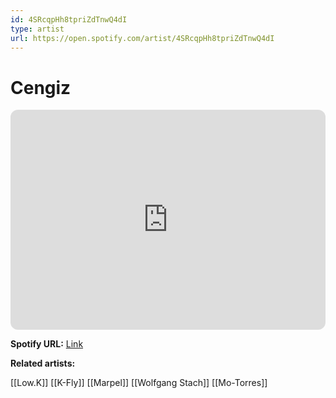 ```yaml
---
id: 4SRcqpHh8tpriZdTnwQ4dI
type: artist
url: https://open.spotify.com/artist/4SRcqpHh8tpriZdTnwQ4dI
---
```

# Cengiz

<iframe style="border-radius:12px" src="https://open.spotify.com/embed/artist/4SRcqpHh8tpriZdTnwQ4dI" width="100%" height="352" frameBorder="0" allowfullscreen="" allow="autoplay; clipboard-write; encrypted-media; fullscreen; picture-in-picture" loading="lazy"></iframe>

**Spotify URL:** [Link](https://open.spotify.com/artist/4SRcqpHh8tpriZdTnwQ4dI)

**Related artists:**

[[Low.K]]
[[K-Fly]]
[[Marpel]]
[[Wolfgang Stach]]
[[Mo-Torres]]
